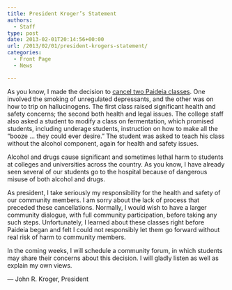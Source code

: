 ```yaml
---
title: President Kroger’s Statement
authors: 
  - Staff
type: post
date: 2013-02-01T20:14:56+00:00
url: /2013/02/01/president-krogers-statement/
categories:
  - Front Page
  - News

---
```

As you know, I made the decision to [cancel two Paideia classes][1]. One involved the smoking of unregulated depressants, and the other was on how to trip on hallucinogens. The first class raised significant health and safety concerns; the second both health and legal issues. The college staff also asked a student to modify a class on fermentation, which promised students, including underage students, instruction on how to make all the &#8220;booze &#8230; they could ever desire.&#8221; The student was asked to teach his class without the alcohol component, again for health and safety issues.

Alcohol and drugs cause significant and sometimes lethal harm to students at colleges and universities across the country. As you know, I have already seen several of our students go to the hospital because of dangerous misuse of both alcohol and drugs.

As president, I take seriously my responsibility for the health and safety of our community members. I am sorry about the lack of process that preceded these cancellations. Normally, I would wish to have a larger community dialogue, with full community participation, before taking any such steps. Unfortunately, I learned about these classes right before Paideia began and felt I could not responsibly let them go forward without real risk of harm to community members.

In the coming weeks, I will schedule a community forum, in which students may share their concerns about this decision. I will gladly listen as well as explain my own views.

&#8212; John R. Kroger, President

 [1]: http://www.reedquest.org/2013/01/paideia-classes-censored-at-krogers-request/ "Paideia Classes Censored at Kroger’s Request"